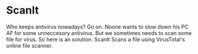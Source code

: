 # ScanIt
Who keeps antivirus nowadays? Go on. Noone wants to slow down his PC AF for some unneccesory antivirus. But we sometimes needs to scan some file for virus. So here is an solution. ScanIt Scans a file using VirusTotal's online file scanner.
